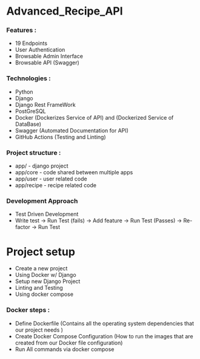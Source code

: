 # Advanced_Recipe_API

### Features :

- 19 Endpoints
- User Authentication
- Browsable Admin Interface
- Browsable API (Swagger)

### Technologies :

- Python
- Django
- Django Rest FrameWork
- PostGreSQL
- Docker (Dockerizes Service of API) and (Dockerized Service of DataBase)
- Swagger (Automated Documentation for API)
- GitHub Actions (Testing and Linting)

### Project structure :
- app/ - django project
- app/core - code shared between multiple apps
- app/user - user related code
- app/recipe - recipe related code

### Development Approach

- Test Driven Development
- Write test -> Run Test (fails) -> Add feature -> Run Test (Passes) -> Re-factor -> Run Test

# Project setup

- Create a new project
- Using Docker w/ Django
- Setup new Django Project
- Linting and Testing
- Using docker compose

### Docker steps :
- Define Dockerfile (Contains all the operating system dependencies that our project needs )
- Create Docker Compose Configuration (How to run the images that are created from our Docker file configuration)
- Run All commands via docker compose
